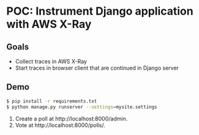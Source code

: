 # POC: Instrument Django application with AWS X-Ray

## Goals

* Collect traces in AWS X-Ray
* Start traces in browser client that are continued in Django server

## Demo

```bash
$ pip install -r requirements.txt
$ python manage.py runserver --settings=mysite.settings
```

1. Create a poll at http://localhost:8000/admin.
2. Vote at http://localhost:8000/polls/.
